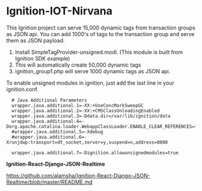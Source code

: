 # Ignition-IOT-Nirvana
This Ignition project can serve 15,000 dynamic tags from transaction groups as JSON api. You can add 1000's of tags to the transaction group and serve them as JSON payload.
1. Install SimpleTagProvider-unsigned.modl.
   (This module is built from Ignition SDK example)
2. This will automatically create 50,000 dynamic tags
3. ignition_group1.php will serve 1000 dynamic tags as JSON api.

To enable unsigned modules in ignition, just add the last line in your ignition.conf.

      # Java Additional Parameters
      wrapper.java.additional.1=-XX:+UseConcMarkSweepGC
      wrapper.java.additional.2=-XX:+CMSClassUnloadingEnabled
      wrapper.java.additional.3=-Ddata.dir=/var/lib/ignition/data
      wrapper.java.additional.4=-Dorg.apache.catalina.loader.WebappClassLoader.ENABLE_CLEAR_REFERENCES=false
      #wrapper.java.additional.5=-Xdebug
      #wrapper.java.additional.6=-Xrunjdwp:transport=dt_socket,server=y,suspend=n,address=8000
      
      wrapper.java.additional.7=-Dignition.allowunsignedmodules=true
      
**Ignition-React-Django-JSON-Realtime**

https://github.com/alamsha/Ignition-React-Django-JSON-Realtime/blob/master/README.md
